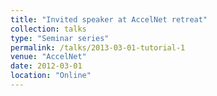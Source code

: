 ```yaml
---
title: "Invited speaker at AccelNet retreat"
collection: talks
type: "Seminar series"
permalink: /talks/2013-03-01-tutorial-1
venue: "AccelNet"
date: 2012-03-01
location: "Online"
---
```

